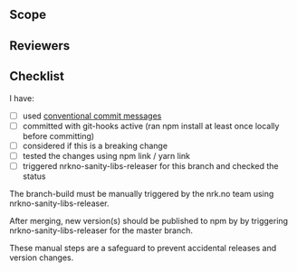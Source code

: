 ## Scope
<!-- what is the PR about? -->

## Reviewers
<!-- what do you expect reviewers to do? -->

## Checklist
I have:
- [ ] used [conventional commit messages](https://www.conventionalcommits.org/en/v1.0.0/#summary)
- [ ] committed with git-hooks active (ran npm install at least once locally before committing)
- [ ] considered if this is a breaking change
- [ ] tested the changes using npm link / yarn link
- [ ] triggered nrkno-sanity-libs-releaser for this branch and checked the status

The branch-build must be manually triggered by the nrk.no team using nrkno-sanity-libs-releaser.

After merging, new version(s) should be published to npm by by triggering
nrkno-sanity-libs-releaser for the master branch.

These manual steps are a safeguard to prevent accidental releases and version changes.

